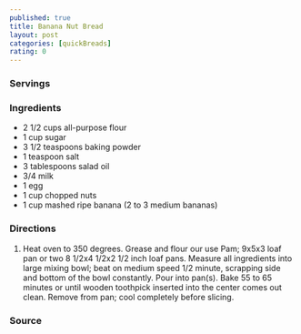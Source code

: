 ```yaml
---
published: true
title: Banana Nut Bread
layout: post
categories: [quickBreads]
rating: 0
---
```

### Servings


### Ingredients
- 2 1/2 cups all-purpose flour
- 1 cup sugar
- 3 1/2 teaspoons baking powder
- 1 teaspoon salt
- 3 tablespoons salad oil
- 3/4 milk
- 1 egg
- 1 cup chopped nuts
- 1 cup mashed ripe banana (2 to 3 medium bananas)

### Directions
1. Heat oven to 350 degrees.  Grease and flour our use Pam; 9x5x3 loaf pan or two 8 1/2x4 1/2x2 1/2 inch loaf pans.  Measure all ingredients into large mixing bowl; beat on medium speed 1/2 minute, scrapping side and bottom of the bowl constantly.  Pour into pan(s).  Bake 55 to 65 minutes or until wooden toothpick inserted into the center comes out clean.  Remove from pan; cool completely before slicing.

### Source

